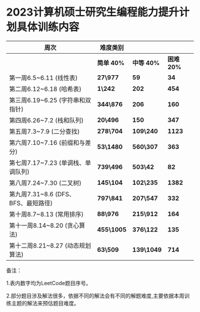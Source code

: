  

# **2023**计算机硕士研究生编程能力提升计划具体训练内容

 

| **周次**                             | **难度类别**      |                   |                   |
| ------------------------------------ | ----------------- | ----------------- | ----------------- |
|                                      | **简单**  **40%** | **中等**  **40%** | **困难**  **20%** |
| 第一周6.5~6.11  (线性表)             | **27\977**        | **59**            | **34**            |
| 第二周6.12~6.18  (哈希表)            | **1\242**         | **202**           | **454**           |
| 第三周6.19~6.25  (字符串和双指针)    | **344\876**       | **206**           | **160**           |
| 第四周6.26~7.2  (栈和队列)           | **20\496**        | **150**           | **347**           |
| 第五周7.3~7.9  (二分查找)            | **278\704**       | **109\240**       | **1123**          |
| 第六周7.10~7.16  (前缀和与差分)      | **53\1480**       | **560\307**       | **363**           |
| 第七周7.17~7.23  (单调栈、单调队列)  | **739\496**       | **503\42**        | **82**            |
| 第八周7.24~7.30  (二叉树)            | **145\104**       | **102\235**       | **1382**          |
| 第九周7.31~8.6  (DFS、BFS、最短路径) | **797\841**       | **207\547**       | **332**           |
| 第十周8.7~8.13  (常用排序)           | **88\976**        | **215\912**       | **164**           |
| 第十一周8.14~8.20  (贪心算法)        | **455\1005**      | **376\122**       | **135**           |
| 第十二周8.21~8.27  (动态规划算法)    | **63\509**        | **139\1049**      | **714**           |

备注：

1.表内数字均为LeetCode题目序号。

2.部分题目涉及解法很多，依据不同的解法会有不同的解题难度,主要依据本周训练主题的解法来预估题目难度。